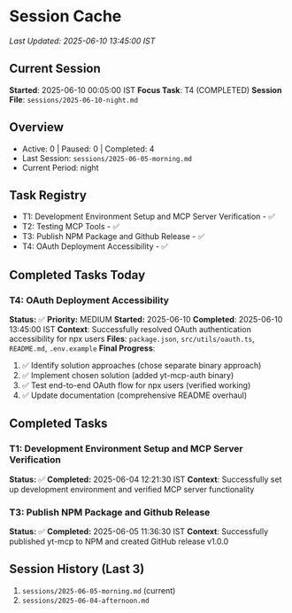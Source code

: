 # Session Cache
*Last Updated: 2025-06-10 13:45:00 IST*

## Current Session
**Started**: 2025-06-10 00:05:00 IST
**Focus Task**: T4 (COMPLETED)
**Session File**: `sessions/2025-06-10-night.md`

## Overview
- Active: 0 | Paused: 0 | Completed: 4
- Last Session: `sessions/2025-06-05-morning.md`
- Current Period: night

## Task Registry
- T1: Development Environment Setup and MCP Server Verification - ✅
- T2: Testing MCP Tools - ✅
- T3: Publish NPM Package and Github Release - ✅
- T4: OAuth Deployment Accessibility - ✅

## Completed Tasks Today
### T4: OAuth Deployment Accessibility
**Status:** ✅ **Priority:** MEDIUM
**Started:** 2025-06-10 **Completed**: 2025-06-10 13:45:00 IST
**Context**: Successfully resolved OAuth authentication accessibility for npx users
**Files**: `package.json`, `src/utils/oauth.ts`, `README.md`, `.env.example`
**Final Progress**:
1. ✅ Identify solution approaches (chose separate binary approach)
2. ✅ Implement chosen solution (added yt-mcp-auth binary)
3. ✅ Test end-to-end OAuth flow for npx users (verified working)
4. ✅ Update documentation (comprehensive README overhaul)

## Completed Tasks
### T1: Development Environment Setup and MCP Server Verification
**Status:** ✅ **Completed:** 2025-06-04 12:21:30 IST
**Context**: Successfully set up development environment and verified MCP server functionality

### T3: Publish NPM Package and Github Release
**Status:** ✅ **Completed:** 2025-06-05 11:36:30 IST
**Context**: Successfully published yt-mcp to NPM and created GitHub release v1.0.0

## Session History (Last 3)
1. `sessions/2025-06-05-morning.md` (current)
2. `sessions/2025-06-04-afternoon.md`
